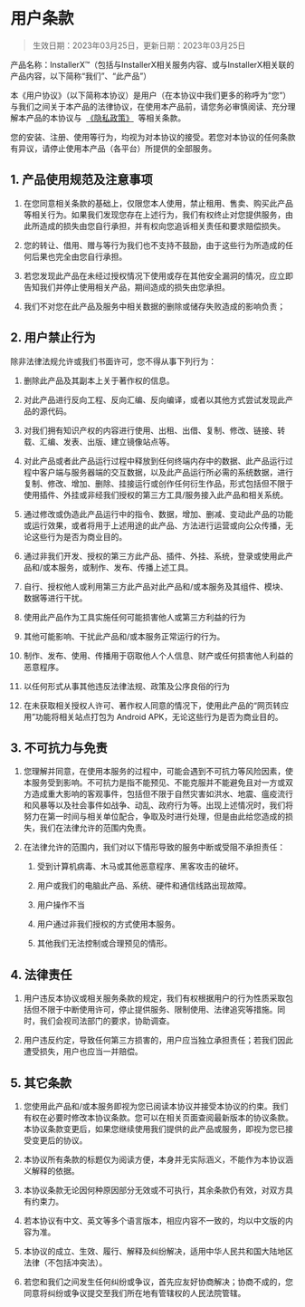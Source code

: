 # 用户条款

> 生效日期：2023年03月25日，更新日期：2023年03月25日

产品名称：InstallerX™（包括与InstallerX相关服务内容、或与InstallerX相关联的产品内容，以下简称“我们”、“此产品”）

本《用户协议》（以下简称本协议）是用户（在本协议中我们更多的称呼为“您”）与我们之间关于本产品的法律协议，在使用本产品前，请您务必审慎阅读、充分理解本产品的本协议与  [《隐私政策》](privacy.md)  等相关条款。

您的安装、注册、使用等行为，均视为对本协议的接受。若您对本协议的任何条款有异议，请停止使用本产品（各平台）所提供的全部服务。

## 1. 产品使用规范及注意事项

1. 在您同意相关条款的基础上，仅限您本人使用，禁止租用、售卖、购买此产品等相关行为。如果我们发现您存在上述行为，我们有权终止对您提供服务，由此所造成的损失由您自行承担，并有权向您追诉相关责任和要求赔偿损失。

2. 您的转让、借用、赠与等行为我们也不支持不鼓励，由于这些行为所造成的任何后果也完全由您自行承担。

3. 若您发现此产品在未经过授权情况下使用或存在其他安全漏洞的情况，应立即告知我们并停止使用相关产品，期间造成的损失由您承担。

4. 我们不对您在此产品及服务中相关数据的删除或储存失败造成的影响负责；

## 2. 用户禁止行为

除非法律法规允许或我们书面许可，您不得从事下列行为：

   1. 删除此产品及其副本上关于著作权的信息。

   2. 对此产品进行反向工程、反向汇编、反向编译，或者以其他方式尝试发现此产品的源代码。

   3. 对我们拥有知识产权的内容进行使用、出租、出借、复制、修改、链接、转载、汇编、发表、出版、建立镜像站点等。

   4. 对此产品或者此产品运行过程中释放到任何终端内存中的数据、此产品运行过程中客户端与服务器端的交互数据，以及此产品运行所必需的系统数据，进行复制、修改、增加、删除、挂接运行或创作任何衍生作品，形式包括但不限于使用插件、外挂或非经我们授权的第三方工具/服务接入此产品和相关系统。

   5. 通过修改或伪造此产品运行中的指令、数据，增加、删减、变动此产品的功能或运行效果，或者将用于上述用途的此产品、方法进行运营或向公众传播，无论这些行为是否为商业目的。

   6. 通过非我们开发、授权的第三方此产品、插件、外挂、系统，登录或使用此产品和/或本服务，或制作、发布、传播上述工具。

   7. 自行、授权他人或利用第三方此产品对此产品和/或本服务及其组件、模块、数据等进行干扰。

   8. 使用此产品作为工具实施任何可能损害他人或第三方利益的行为

   9. 其他可能影响、干扰此产品和/或本服务正常运行的行为。

   10. 制作、发布、使用、传播用于窃取他人个人信息、财产或任何损害他人利益的恶意程序。

   11. 以任何形式从事其他违反法律法规、政策及公序良俗的行为

   12. 在未获取相关授权人许可、著作权人同意的情况下，使用此产品的“网页转应用”功能将相关站点打包为 Android APK，无论这些行为是否为商业目的。

## 3. 不可抗力与免责

1. 您理解并同意，在使用本服务的过程中，可能会遇到不可抗力等风险因素，使本服务受到影响。不可抗力是指不能预见、不能克服并不能避免且对一方或双方造成重大影响的客观事件，包括但不限于自然灾害如洪水、地震、瘟疫流行和风暴等以及社会事件如战争、动乱、政府行为等。出现上述情况时，我们将努力在第一时间与相关单位配合，争取及时进行处理，但是由此给您造成的损失，我们在法律允许的范围内免责。

2. 在法律允许的范围内，我们对以下情形导致的服务中断或受阻不承担责任：

   1. 受到计算机病毒、木马或其他恶意程序、黑客攻击的破坏。

   2. 用户或我们的电脑此产品、系统、硬件和通信线路出现故障。

   3. 用户操作不当

   4. 用户通过非我们授权的方式使用本服务。

   5. 其他我们无法控制或合理预见的情形。

## 4. 法律责任

1. 用户违反本协议或相关服务条款的规定，我们有权根据用户的行为性质采取包括但不限于中断使用许可，停止提供服务、限制使用、法律追究等措施。同时，我们会视司法部门的要求，协助调查。

2. 用户违反约定，导致任何第三方损害的，用户应当独立承担责任；若我们因此遭受损失，用户也应当一并赔偿。

## 5. 其它条款

1. 您使用此产品和/或本服务即视为您已阅读本协议并接受本协议的约束。我们有权在必要时修改本协议条款。您可以在相关页面查阅最新版本的协议条款。本协议条款变更后，如果您继续使用我们提供的此产品或服务，即视为您已接受变更后的协议。

2. 本协议所有条款的标题仅为阅读方便，本身并无实际涵义，不能作为本协议涵义解释的依据。

3. 本协议条款无论因何种原因部分无效或不可执行，其余条款仍有效，对双方具有约束力。

4. 若本协议有中文、英文等多个语言版本，相应内容不一致的，均以中文版的内容为准。

5. 本协议的成立、生效、履行、解释及纠纷解决，适用中华人民共和国大陆地区法律（不包括冲突法）。

6. 若您和我们之间发生任何纠纷或争议，首先应友好协商解决；协商不成的，您同意将纠纷或争议提交至我们所在地有管辖权的人民法院管辖。
